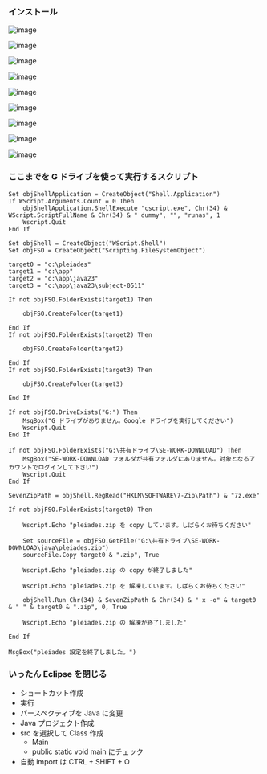### インストール
![image](https://github.com/winofsql/subject-230511/assets/1501327/b392d1c1-bed4-49e1-835f-4b69e0d796ad)

![image](https://github.com/winofsql/subject-230511/assets/1501327/c088909d-3138-4b9e-8ec7-470de0e0a51c)

![image](https://github.com/winofsql/subject-230511/assets/1501327/2156ad2c-b9df-4bd1-a409-d224927421e4)

![image](https://github.com/winofsql/subject-230511/assets/1501327/e542698b-c1b4-4e04-b41f-7fd08d5e8ae8)

![image](https://github.com/winofsql/subject-230511/assets/1501327/68664123-b033-4da1-af8e-ca538844044e)

![image](https://github.com/winofsql/subject-230511/assets/1501327/27e27329-76ee-4317-b934-16436606a51f)

![image](https://github.com/winofsql/subject-230511/assets/1501327/69c01250-dc02-4a78-bf32-d32bebc1d685)

![image](https://github.com/winofsql/subject-230511/assets/1501327/a7e4d94b-9518-4fe0-832c-1ce707a0d6e2)

![image](https://github.com/winofsql/subject-230511/assets/1501327/33457034-068a-4578-9e4e-46cee8718561)

### ここまでを G ドライブを使って実行するスクリプト
```vbscript
Set objShellApplication = CreateObject("Shell.Application")
If WScript.Arguments.Count = 0 Then
    objShellApplication.ShellExecute "cscript.exe", Chr(34) & WScript.ScriptFullName & Chr(34) & " dummy", "", "runas", 1
	Wscript.Quit
End If

Set objShell = CreateObject("WScript.Shell")
Set objFSO = CreateObject("Scripting.FileSystemObject")

target0 = "c:\pleiades"
target1 = "c:\app"
target2 = "c:\app\java23"
target3 = "c:\app\java23\subject-0511"

If not objFSO.FolderExists(target1) Then

	objFSO.CreateFolder(target1)

End If
If not objFSO.FolderExists(target2) Then

	objFSO.CreateFolder(target2)

End If
If not objFSO.FolderExists(target3) Then

	objFSO.CreateFolder(target3)

End If

If not objFSO.DriveExists("G:") Then
	MsgBox("G ドライブがありません。Google ドライブを実行してください")
	Wscript.Quit
End If

If not objFSO.FolderExists("G:\共有ドライブ\SE-WORK-DOWNLOAD") Then
	MsgBox("SE-WORK-DOWNLOAD フォルダが共有フォルダにありません。対象となるアカウントでログインして下さい")
	Wscript.Quit
End If

SevenZipPath = objShell.RegRead("HKLM\SOFTWARE\7-Zip\Path") & "7z.exe"

If not objFSO.FolderExists(target0) Then

	Wscript.Echo "pleiades.zip を copy しています。しばらくお待ちください"

	Set sourceFile = objFSO.GetFile("G:\共有ドライブ\SE-WORK-DOWNLOAD\java\pleiades.zip")
	sourceFile.Copy target0 & ".zip", True

	Wscript.Echo "pleiades.zip の copy が終了しました"

	Wscript.Echo "pleiades.zip を 解凍しています。しばらくお待ちください"

	objShell.Run Chr(34) & SevenZipPath & Chr(34) & " x -o" & target0 & " " & target0 & ".zip", 0, True

	Wscript.Echo "pleiades.zip の 解凍が終了しました"

End If

MsgBox("pleiades 設定を終了しました。")
```

### いったん Eclipse を閉じる
- ショートカット作成
- 実行
- パースペクティブを Java に変更
- Java プロジェクト作成
- src を選択して Class 作成
  - Main
  - public static void main にチェック
- 自動 import は CTRL + SHIFT + O



